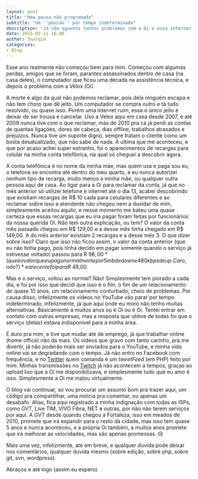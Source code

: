 ```yaml
---
layout: post
title: "Uma pausa não programada"
subtitle: "Um ''pausão'' por tempo indeterminado"
description: "Já não aguento tantos problemas com a Oi e essa internet banda larga dela (que de largo só tem preço), já deu."
date: 2015-03-11 16:00
author: Snarqie
categories:
- Blog
---
```

Esse ano realmente não começou bem para mim. Começou com algumas perdas, amigos que se foram, parantes assassinados dentro de casa (na casa deles), o computador que ficou uma década na assistência técnica, e depois o problema com a Velox (Oi).

A morte é algo da qual não podemos reclamar, pois dela ninguém escapa e não tem choro que dê jeito. Um computador se compra outro e tá tudo resolvido, ou quase isso. Porém uma internet ruim, essa o único jeito é deixar de ser trouxa e cancelar. Uso a Velox aqui em casa desde 2007, e até 2009 nunca tive com o que reclamar, mas de 2010 pra cá já perdi as contas de quantas ligações, dores de cabeça, dias offline, trabalhos atrasados e prejuízos. Nunca tive um suporte digno, sempre tratam o cliente como um bosta desatualizado, que não sabe de nada. A ultima que me aconteceu, e que por acaso achei super estranho, foi o aparecimentos de recargas para celular na minha conta telefônica, na qual só cheguei a descobrir agora.

A conta telefônica é no nome da minha mãe, mas quem usa e paga sou eu, o telefone se encontra até dentro do meu quarto, e eu nunca autorizei nenhum tipo de recarga, muito menos a minha mãe, ou qualquer outra pessoa aqui de casa. Ao ligar para a Oi para reclamar da conta, já que no mês anterior só utilizei telefone e internet até o dia 13, acabei descobrindo que existiam recargas de R$ 10 cada para celulares diferentes e ao reclamar sobre isso a atendente não chegou nem a duvidar de mim, simplesmente aceitou aquilo, e nesse momento me bateu uma quase certeza que essas recargas que eu iria pagar foram feitas por funcionários da nossa querida Oi. Não tem outra explicação, ou tem? O valor da conta mês passado chegou em R$ 129,00 e a desse mês tinha chegado em R$ 149,00. A do mês anterior existiam 2 recargas e a desse mês 3. O que dizer sobre isso? Claro que isso não ficou assim, o valor da conta anterior (que eu não tinha pago, pois tinha decido em pagar somente quando o serviço já estivesse voltado) passou para R $98,00 *(que é o valor que eu pago normalmente por 5mb de down e 480kbps de up. Caro, não?)* e a recente foi para R$ 48,00.

Mas e o serviço, voltou ao normal? Não! Simplesmente tem piorado a cada dia, e foi por isso que decidi que isso é o fim, o fim de um relacionamento de quase 10 anos, um relacionamento conturbado, cheio de problemas. Por causa disso, infelizmente os vídeos no YouTube vão parar por tempo indeterminado, infelizmente, já que aqui onde eu moro não tenho muitas alternativas. Basicamente a muitos anos ou é Oi ou é Oi. Tentei entrar em contato com outras empresas, mas a resposta que obtive de todas foi que o serviço (delas) estava indisponível para a minha área.

É duro pra mim, e tive que mudar até de emprego, já que trabalhar online (home office) não dá mais. Os vídeos que gravo com tanto carinho, pra me divertir, já não poderão mais ser enviados para o YouTube, e minha vida online vai se degradando com o tempo. Já não entro no Facebook com frequência, e no [Twitter](https://twitter.com/Snarqie) quem comanda é um *tweetFeed* (em PHP) feito por mim. Minhas transmissões no [Twitch](http://www.twitch.tv/snarqie) já não acontecem a tempos, graças ao upload lixo que a Oi me disponibilizava, e simplesmente tudo que eu amo é isso. Simplesmente a Oi me matou virtualmente.

O blog vai continuar, só vou procurar um assunto bom pra trazer aqui, um código pra compartilhar, uma noticia pra comentar, ou apenas um desabafo. Alias, fica aqui registrado a minha indignação com todas as ISPs, como GVT, Live TIM, VIVO Fibra, NET e outras, por não não terem serviços por aqui. A GVT desde quando chegou a Fortaleza, isso em meados de 2010, promete que irá expandir para o resto da cidade, mas isso tem quase 5 anos e nunca aconteceu, e a própria Oi também, a muitos anos promete que irá melhorar as velocidades, mas são apenas promessas. :cry:

Mais uma vez, infelizmente, até em breve, e qualquer duvida pode deixar nos comentários, qualquer duvida mesmo (sobre edição, sobre php, sobre git, svn, wordpress).

Abraços e até logo (assim eu espero).